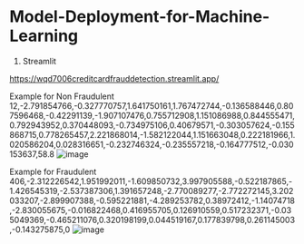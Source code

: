 # Model-Deployment-for-Machine-Learning

1. Streamlit

https://wqd7006creditcardfrauddetection.streamlit.app/

Example for Non Fraudulent
12,-2.791854766,-0.327770757,1.641750161,1.767472744,-0.136588446,0.807596468,-0.42291139,-1.907107476,0.755712908,1.151086988,0.844555471,0.792943952,0.370448093,-0.734975106,0.40679571,-0.303057624,-0.155868715,0.778265457,2.221868014,-1.582122044,1.151663048,0.222181966,1.020586204,0.028316651,-0.232746324,-0.235557218,-0.164777512,-0.030153637,58.8
![image](https://github.com/hanimsofia/Model-Deployment-for-Machine-Learning/assets/155748091/969b55ff-94c2-450a-a629-c755077837d4)


Example for Fraudulent
406,-2.312226542,1.951992011,-1.609850732,3.997905588,-0.522187865,-1.426545319,-2.537387306,1.391657248,-2.770089277,-2.772272145,3.202033207,-2.899907388,-0.595221881,-4.289253782,0.38972412,-1.14074718,-2.830055675,-0.016822468,0.416955705,0.126910559,0.517232371,-0.035049369,-0.465211076,0.320198199,0.044519167,0.177839798,0.261145003,-0.143275875,0
![image](https://github.com/hanimsofia/Model-Deployment-for-Machine-Learning/assets/155748091/ef5d0316-5812-4a4b-b0d1-714c409fe28c)
